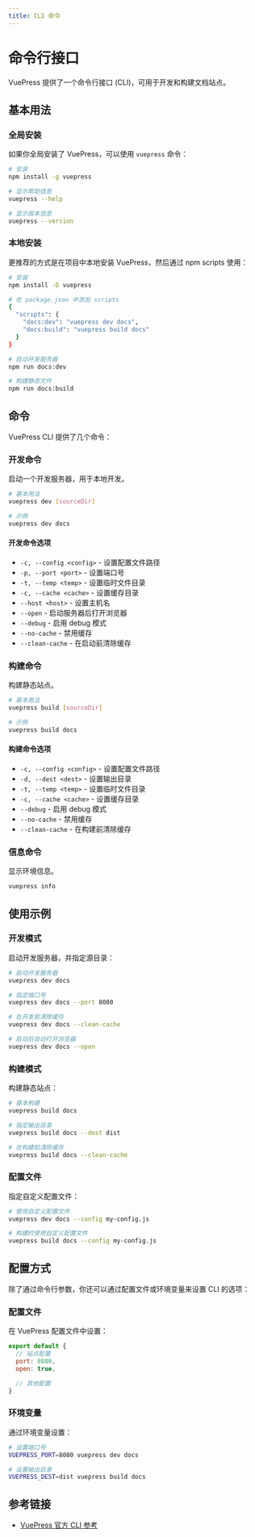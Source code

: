 ```yaml
---
title: CLI 命令
---
```


# 命令行接口

VuePress 提供了一个命令行接口 (CLI)，可用于开发和构建文档站点。

## 基本用法

### 全局安装

如果你全局安装了 VuePress，可以使用 `vuepress` 命令：

```bash
# 安装
npm install -g vuepress

# 显示帮助信息
vuepress --help

# 显示版本信息
vuepress --version
```

### 本地安装

更推荐的方式是在项目中本地安装 VuePress，然后通过 npm scripts 使用：

```bash
# 安装
npm install -D vuepress

# 在 package.json 中添加 scripts
{
  "scripts": {
    "docs:dev": "vuepress dev docs",
    "docs:build": "vuepress build docs"
  }
}

# 启动开发服务器
npm run docs:dev

# 构建静态文件
npm run docs:build
```

## 命令

VuePress CLI 提供了几个命令：

### 开发命令

启动一个开发服务器，用于本地开发。

```bash
# 基本用法
vuepress dev [sourceDir]

# 示例
vuepress dev docs
```

#### 开发命令选项

- `-c, --config <config>` - 设置配置文件路径
- `-p, --port <port>` - 设置端口号
- `-t, --temp <temp>` - 设置临时文件目录
- `-c, --cache <cache>` - 设置缓存目录
- `--host <host>` - 设置主机名
- `--open` - 启动服务器后打开浏览器
- `--debug` - 启用 debug 模式
- `--no-cache` - 禁用缓存
- `--clean-cache` - 在启动前清除缓存

### 构建命令

构建静态站点。

```bash
# 基本用法
vuepress build [sourceDir]

# 示例
vuepress build docs
```

#### 构建命令选项

- `-c, --config <config>` - 设置配置文件路径
- `-d, --dest <dest>` - 设置输出目录
- `-t, --temp <temp>` - 设置临时文件目录
- `-c, --cache <cache>` - 设置缓存目录
- `--debug` - 启用 debug 模式
- `--no-cache` - 禁用缓存
- `--clean-cache` - 在构建前清除缓存

### 信息命令

显示环境信息。

```bash
vuepress info
```

## 使用示例

### 开发模式

启动开发服务器，并指定源目录：

```bash
# 启动开发服务器
vuepress dev docs

# 指定端口号
vuepress dev docs --port 8080

# 在开发前清除缓存
vuepress dev docs --clean-cache

# 启动后自动打开浏览器
vuepress dev docs --open
```

### 构建模式

构建静态站点：

```bash
# 基本构建
vuepress build docs

# 指定输出目录
vuepress build docs --dest dist

# 在构建前清除缓存
vuepress build docs --clean-cache
```

### 配置文件

指定自定义配置文件：

```bash
# 使用自定义配置文件
vuepress dev docs --config my-config.js

# 构建时使用自定义配置文件
vuepress build docs --config my-config.js
```

## 配置方式

除了通过命令行参数，你还可以通过配置文件或环境变量来设置 CLI 的选项：

### 配置文件

在 VuePress 配置文件中设置：

```js
export default {
  // 站点配置
  port: 8080,
  open: true,

  // 其他配置
}
```

### 环境变量

通过环境变量设置：

```bash
# 设置端口号
VUEPRESS_PORT=8080 vuepress dev docs

# 设置输出目录
VUEPRESS_DEST=dist vuepress build docs
```

## 参考链接

- [VuePress 官方 CLI 参考](https://v2.vuepress.vuejs.org/reference/cli.html)
